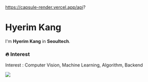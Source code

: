 https://capsule-render.vercel.app/api?


# Hyerim Kang

I'm **Hyerim Kang** in **Seoultech**.<p>
  
### 🔥 Interest 
Interest : Computer Vision, Machine Learning, Algorithm, Backend
  
<img src="https://img.shields.io/badge/C-00599C?style=flat-square&logo=C&logoColor=white"/>


